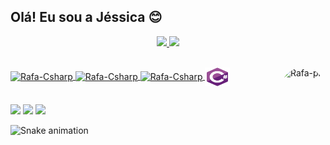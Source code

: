 ## Olá! Eu sou a Jéssica 😊
<div align="center">
  <a href="https://github.com/Jessica-Minervino">
  <img height="150em" src="https://github-readme-stats.vercel.app/api?username=Jessica-Minervino&show_icons=true&theme=gruvbox&include_all_commits=true&count_private=true"/>
  <img height="150em" src="https://github-readme-stats.vercel.app/api/top-langs/?username=Jessica-Minervino&layout=compact&langs_count=7&theme=gruvbox"/>
</div>
  <div style="display: inline_block"><br>
       
   <img align="center" alt="Rafa-Csharp" height="30" width="40" 
   src="https://cdn.jsdelivr.net/gh/devicons/devicon/icons/javascript/javascript-original.svg">
   <img align="center" alt="Rafa-Csharp" height="30" width="40" 
   src="https://cdn.jsdelivr.net/gh/devicons/devicon/icons/html5/html5-original.svg">
   <img align="center" alt="Rafa-Csharp" height="30" width="40" 
   src="https://cdn.jsdelivr.net/gh/devicons/devicon/icons/css3/css3-original.svg">
   <img align="center" alt="Rafa-Csharp" height="30" width="40" 
   src="https://raw.githubusercontent.com/devicons/devicon/master/icons/csharp/csharp-original.svg">
   <img align="right" alt="Rafa-pic" height="150" style="border-radius:50px;" src="https://user-images.githubusercontent.com/101593387/161313508-55bf5a61-0b62-4263-b8e2-9e14e3c17205.gif">
</div>
  
  ##
  
  <div> 
  <a href = "mailto:jessica.minervino@gmail.com"><img src="https://img.shields.io/badge/-Gmail-%23333?style=for-the-badge&logo=gmail&logoColor=white" target="_blank"></a>
  <a href="https://www.linkedin.com/in/j%C3%A9ssica-minervino" target="_blank"><img src="https://img.shields.io/badge/-LinkedIn-%230077B5?style=for-the-badge&logo=linkedin&logoColor=white" target="_blank"></a> 
 <a href="https://api.whatsapp.com/send?phone=5548996751640" target="_blank"><img src="https://img.shields.io/badge/WhatsApp-25D366?style=for-the-badge&logo=whatsapp&logoColor=white" target="_blank"></a> 
 
![Snake animation](https://github.com/Jessica-Minervino/Jessica-Minervino/blob/output/github-contribution-grid-snake.svg)
 
</div>

  
 
